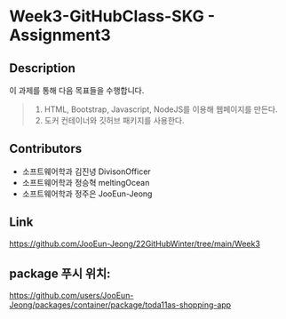 # Week3-GitHubClass-SKG - Assignment3

## Description
이 과제를 통해 다음 목표들을 수행합니다.
> 1. HTML, Bootstrap, Javascript, NodeJS를 이용해 웹페이지를 만든다.  
> 2. 도커 컨테이너와 깃허브 패키지를 사용한다.

## Contributors

- 소프트웨어학과 김진녕 DivisonOfficer
- 소프트웨어학과 정승혁 meltingOcean
- 소프트웨어학과 정주은 JooEun-Jeong

## Link

https://github.com/JooEun-Jeong/22GitHubWinter/tree/main/Week3

## package 푸시 위치:
https://github.com/users/JooEun-Jeong/packages/container/package/toda11as-shopping-app
